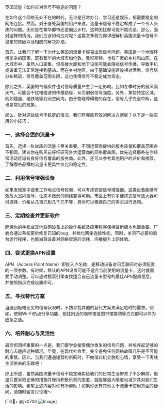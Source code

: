 英国流量卡如何应对信号不稳定的问题？

在如今这个网络无处不在的时代，无论是日常办公、学习还是娱乐，都需要稳定的网络连接。然而，对于身处英国的用户来说，流量卡信号不稳定却成了一个令人头疼的问题。无论是在繁华都市还是偏远乡村，这种困扰都可能不期而至。那么，面对这样的情况，我们应该如何应对呢？这篇文章将为你详细解析英国流量卡信号不稳定的原因以及相应的解决办法。

首先，让我们了解一下为什么英国的流量卡容易出现信号问题。英国是一个地理环境复杂的国家，既有繁华的大城市如伦敦、曼彻斯特，也有广袤的乡村和山区。在大城市中，虽然人口密集，但高楼大厦和地下设施可能会阻挡信号传播，导致手机或设备无法正常连接到基站。而在乡村地区，由于基础设施建设相对落后，信号塔分布稀疏，信号覆盖范围有限，这也使得信号不稳定成为常态。

除此之外，英国的气候条件也对信号质量产生了一定影响。比如冬季时分的暴风雨天气，可能会干扰电磁波的传播路径，从而削弱信号强度。另外，某些特定区域，例如隧道、地铁站等封闭空间内，由于物理障碍物的存在，信号几乎完全中断，这也是常见的现象。

那么，针对这些信号不稳定的情况，我们有哪些有效的解决方案呢？以下是一些实用的小技巧：

### 一、选择合适的流量卡

首先，选择一张优质的流量卡至关重要。不同运营商提供的服务质量和覆盖范围各不相同。建议你在购买前仔细研究各大运营商的网络覆盖图，优先选择那些在你经常活动区域有良好信号覆盖的服务商。此外，还可以参考其他用户的评价和推荐，了解哪些品牌的流量卡更具性价比和稳定性。

### 二、利用信号增强设备

如果发现家中或者工作地点信号较弱，可以考虑安装信号增强器。这类设备能够有效放大室内信号，让原本微弱的网络变得可用。市面上有许多便携式信号放大器可供选择，价格从几百元到几千元不等，具体可以根据自己的需求进行选购。

### 三、定期检查并更新软件

确保你的手机或其他联网设备上的操作系统及应用程序保持最新版本也很重要。厂商会通过系统更新修复已知的bug，并优化网络连接性能。同时，关闭不必要的后台运行程序，也能减轻设备对网络资源的消耗，间接提升上网体验。

### 四、尝试更换APN设置

APN（Access Point Name）即接入点名称，是移动设备访问互联网时必须配置的一项参数。有时候，默认的APN设置可能不适合当前使用的流量卡，这时就需要手动调整。可以通过搜索引擎查找适合自己流量卡型号的最佳APN配置信息，并按照指示完成设置即可。

### 五、寻找替代方案

当遇到极端恶劣的信号状况时，不妨寻找其他的替代方案来满足临时的需求。例如，使用Wi-Fi热点分享功能、前往附近的咖啡馆或图书馆蹭网等方式都可以作为应急之选。

### 六、培养耐心与灵活性

最后但同样重要的一点是，我们要学会接受偶尔发生的信号问题，并培养起足够的耐心去适应这种情况。毕竟，在现代社会里，完全避免任何网络故障几乎是不可能的事情。因此，当我们遭遇短暂的断网时，不妨借此机会放松心情，享受一下离线生活带来的乐趣吧！

综上所述，虽然英国流量卡信号不稳定确实给我们的日常生活带来了不少麻烦，但是只要采取正确的措施并保持积极乐观的态度，就能够最大限度地减少其对我们生活的影响。希望上述内容对你有所帮助！如果你还有其他关于流量卡使用方面的疑问，请随时留言讨论哦～

[TG💪+ @jx0703 ![Image](https://github.com/user-attachments/assets/dbca1d08-cadb-493c-b0ec-ad6f7a83f270)]